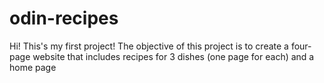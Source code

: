 # odin-recipes
Hi! This's my first project!
The objective of this project is to create a four-page website that includes recipes for 3 dishes (one page for each) and a home page